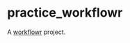 # practice_workflowr

A [workflowr][] project.

[workflowr]: https://github.com/workflowr/workflowr
